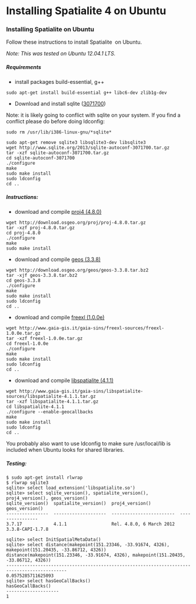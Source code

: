 Installing Spatialite 4 on Ubuntu
==============================================================================


 


### Installing Spatialite on Ubuntu

Follow these instructions to install Spatialite  on Ubuntu.


*Note: This was tested on Ubuntu 12.04.1 LTS.*


##### Requirements

-   install packages build-essential, g++

```
sudo apt-get install build-essential g++ libc6-dev zlib1g-dev
```


-   Download and install sqlite ([3071700](http://www.sqlite.org/2013/sqlite-autoconf-3071700.tar.gz))


Note: it is likely going to conflict with sqlite on your system. If you
find a conflict please do before doing ldconfig:


```
sudo rm /usr/lib/i386-linux-gnu/*sqlite*
```

```
sudo apt-get remove sqlite3 libsqlite3-dev libsqlite3
wget http://www.sqlite.org/2013/sqlite-autoconf-3071700.tar.gz
tar -xzf sqlite-autoconf-3071700.tar.gz 
cd sqlite-autoconf-3071700
./configure
make
sudo make install
sudo ldconfig
cd ..
```

##### Instructions:

-   download and compile [proj4    (4.8.0)](https://trac.osgeo.org/proj/)


```
wget http://download.osgeo.org/proj/proj-4.8.0.tar.gz
tar -xzf proj-4.8.0.tar.gz
cd proj-4.8.0
./configure
make
sudo make install
```


-   download and compile [geos    (3.3.8)](https://trac.osgeo.org/geos/)

```
wget http://download.osgeo.org/geos/geos-3.3.8.tar.bz2
tar -xjf geos-3.3.8.tar.bz2
cd geos-3.3.8
./configure
make
sudo make install
sudo ldconfig
cd ..
```


-   download and compile [freexl    (1.0.0e)](https://www.gaia-gis.it/fossil/freexl/index)


```
wget http://www.gaia-gis.it/gaia-sins/freexl-sources/freexl-1.0.0e.tar.gz
tar -xzf freexl-1.0.0e.tar.gz
cd freexl-1.0.0e
./configure
make
sudo make install
sudo ldconfig
cd ..
```


-   download and compile [libspatialite    (4.1.1)](http://www.gaia-gis.it/gaia-sins/libspatialite-sources/libspatialite-4.1.1.tar.gz)


```
wget http://www.gaia-gis.it/gaia-sins/libspatialite-sources/libspatialite-4.1.1.tar.gz
tar -xzf libspatialite-4.1.1.tar.gz
cd libspatialite-4.1.1
./configure --enable-geocallbacks
make
sudo make install
sudo ldconfig
cd ..
```

You probably also want to use ldconfig to make sure /usr/local/lib is
included when Ubuntu looks for shared libraries.


##### Testing:


```
$ sudo apt-get install rlwrap
$ rlwrap sqlite3
sqlite> select load_extension('libspatialite.so')
sqlite> select sqlite_version(), spatialite_version(), proj4_version(), geos_version()
sqlite_version()  spatialite_version()  proj4_version()           geos_version()  
----------------  --------------------  ------------------------  ----------------
3.7.17            4.1.1                 Rel. 4.8.0, 6 March 2012  3.3.8-CAPI-1.7.8

sqlite> select InitSpatialMetaData()
sqlite> select distance(makepoint(151.23346, -33.91674, 4326), makepoint(151.20435, -33.86712, 4326))
distance(makepoint(151.23346, -33.91674, 4326), makepoint(151.20435, -33.86712, 4326))
---------------------------------------------------------------------------------------------
0.0575285711625093
sqlite> select hasGeoCallBacks()
hasGeoCallBacks()
--------------------
1
```


</div>

